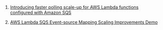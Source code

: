 
1. [Introducing faster polling scale-up for AWS Lambda functions configured with Amazon SQS](https://aws.amazon.com/blogs/compute/introducing-faster-polling-scale-up-for-aws-lambda-functions-configured-with-amazon-sqs/)

1. [AWS Lambda SQS Event-source Mapping Scaling Improvements Demo](https://github.com/aws-samples/lambda-sqs-event-source-mapping-scaling-improvements)